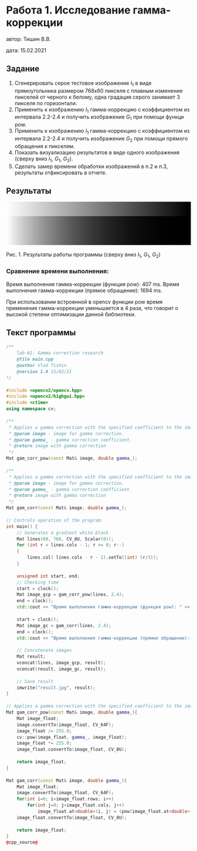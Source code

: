 # Работа 1. Исследование гамма-коррекции
автор: Тишин В.В.

дата: 15.02.2021

Задание
-------
1. Сгенерировать серое тестовое изображение $I_1$ в виде прямоугольника размером 768х60 пикселя с плавным изменение пикселей от черного к белому, одна градация серого занимает 3 пикселя по горизонтали.
2. Применить  к изображению $I_1$ гамма-коррекцию с коэффициентом из интервала 2.2-2.4 и получить изображение $G_1$ при помощи функци pow.
3. Применить  к изображению $I_1$ гамма-коррекцию с коэффициентом из интервала 2.2-2.4 и получить изображение $G_2$ при помощи прямого обращения к пикселям.
4. Показать визуализацию результатов в виде одного изображения (сверху вниз $I_1$, $G_1$, $G_2$).
5. Сделать замер времени обработки изображений в п.2 и п.3, результаты отфиксировать в отчете.

Результаты
----------
![](lab01.jpg)

Рис. 1. Результаты работы программы (сверху вниз $I_1$, $G_1$, $G_2$)

### Сравнение времени выполнения:
Время выполнения гамма-коррекции (функция pow): 407 ms.
Время выполнения гамма-коррекции (прямое обращение): 1694 ms.

При использовании встроенной в opencv функции pow время применения гамма-коррекции уменьшается в 4 раза, что говорит о высокой степени оптимизации данной библиотеки.

Текст программы
---------------
```cpp
/**
    lab-01: Gamma correction research
    @file main.cpp
    @author Vlad Tishin
    @version 1.0 15/02/21
*/

#include <opencv2/opencv.hpp>
#include <opencv2/highgui.hpp>
#include <ctime>
using namespace cv;

/**
 * Applies a gamma correction with the specified coefficient to the image using the pow function.
 * @param image - image for gamma correction.
 * @param gamma_ - gamma correction coefficient.
 * @return image with gamma correction
 */
Mat gam_corr_pow(const Mat& image, double gamma_);

/**
 * Applies a gamma correction with the specified coefficient to the image using direct access to pixels.
 * @param image - image for gamma correction.
 * @param gamma_ - gamma correction coefficient.
 * @return image with gamma correction
 */
Mat gam_corr(const Mat& image, double gamma_);

// Controls operation of the program.
int main() {
    // Generates a gradient white-black
    Mat lines(60, 768, CV_8U, Scalar(0));
    for (int r = lines.cols - 1; r >= 0; r--)
    {
        lines.col( lines.cols - r - 1).setTo((int) (r/3));
    }

    unsigned int start, end;
    // Checking time
    start = clock();
    Mat image_gcp = gam_corr_pow(lines, 2.4);
    end = clock();
    std::cout << "Время выполнения гамма-коррекции (функция pow): " << end - start << " ms." << std::endl;

    start = clock();
    Mat image_gc = gam_corr(lines, 2.4);
    end = clock();
    std::cout << "Время выполнения гамма-коррекции (прямое обращение): " << end - start << " ms." << std::endl;

    // Concatenate images
    Mat result;
    vconcat(lines, image_gcp, result);
    vconcat(result, image_gc, result);

    // Save result
    imwrite("result.jpg", result);
}

// Applies a gamma correction with the specified coefficient to the image using the pow function.
Mat gam_corr_pow(const Mat& image, double gamma_){
    Mat image_float;
    image.convertTo(image_float, CV_64F);
    image_float /= 255.0;
    cv::pow(image_float, gamma_, image_float);
    image_float *= 255.0;
    image_float.convertTo(image_float, CV_8U);

    return image_float;
}

Mat gam_corr(const Mat& image, double gamma_){
    Mat image_float;
    image.convertTo(image_float, CV_64F);
    for(int i=0; i<image_float.rows; i++)
        for(int j=0; j<image_float.cols; j++)
            image_float.at<double>(i, j) = (pow(image_float.at<double>(i, j) / 255.0, gamma_) * 255.0);
    image_float.convertTo(image_float, CV_8U);

    return image_float;
}
@cpp_source@
```
